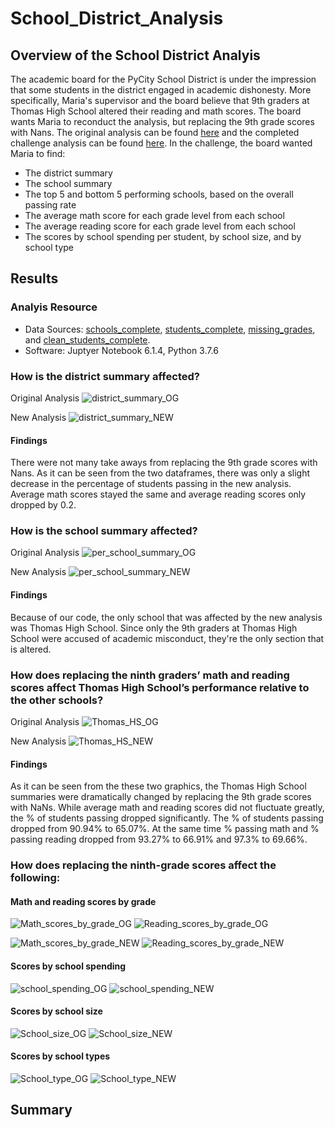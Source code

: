 # School_District_Analysis

## Overview of the School District Analyis
The academic board for the PyCity School District is under the impression that some students in the district engaged in academic dishonesty. More specifically, Maria's supervisor and the board believe that 9th graders at Thomas High School altered their reading and math scores. The board wants Maria to reconduct the analysis, but replacing the 9th grade scores with Nans. The original analysis can be found [here](https://github.com/jackogross123/School_District_Analysis/blob/main/PyCitySchools.ipynb) and the completed challenge analysis can be found [here](https://github.com/jackogross123/School_District_Analysis/blob/main/PyCitySchools_Challenge.ipynb). In the challenge, the board wanted Maria to find:
- The district summary
- The school summary
- The top 5 and bottom 5 performing schools, based on the overall passing rate
- The average math score for each grade level from each school
- The average reading score for each grade level from each school
- The scores by school spending per student, by school size, and by school type

## Results
### Analyis Resource 
- Data Sources: [schools_complete](https://github.com/jackogross123/School_District_Analysis/blob/main/Resources/schools_complete.csv), [students_complete](https://github.com/jackogross123/School_District_Analysis/blob/main/Resources/students_complete.csv), [missing_grades](https://github.com/jackogross123/School_District_Analysis/blob/main/Resources/missing_grades.csv), and [clean_students_complete](https://github.com/jackogross123/School_District_Analysis/blob/main/Resources/clean_students_complete.csv).
- Software: Juptyer Notebook 6.1.4, Python 3.7.6

### How is the district summary affected?

Original Analysis
![district_summary_OG](https://github.com/jackogross123/School_District_Analysis/blob/main/Resources/district_summary_OG.png)

New Analysis
![district_summary_NEW](https://github.com/jackogross123/School_District_Analysis/blob/main/Resources/district_summary_NEW.png)

#### Findings
There were not many take aways from replacing the 9th grade scores with Nans. As it can be seen from the two dataframes, there was only a slight decrease in the percentage of students passing in the new analysis. Average math scores stayed the same and average reading scores only dropped by 0.2.

### How is the school summary affected?

Original Analysis
![per_school_summary_OG](https://github.com/jackogross123/School_District_Analysis/blob/main/Resources/per_school_summary_OG.png)

New Analysis
![per_school_summary_NEW](https://github.com/jackogross123/School_District_Analysis/blob/main/Resources/per_school_summary_NEW.png)

#### Findings
Because of our code, the only school that was affected by the new analysis was Thomas High School. Since only the 9th graders at Thomas High School were accused of academic misconduct, they're the only section that is altered.  

### How does replacing the ninth graders’ math and reading scores affect Thomas High School’s performance relative to the other schools?

Original Analysis
![Thomas_HS_OG](https://github.com/jackogross123/School_District_Analysis/blob/main/Resources/Thomas_HS_OG.png)

New Analysis
![Thomas_HS_NEW](https://github.com/jackogross123/School_District_Analysis/blob/main/Resources/Thomas_HS_NEW.png)

#### Findings
As it can be seen from the these two graphics, the Thomas High School summaries were dramatically changed by replacing the 9th grade scores with NaNs. While average math and reading scores did not fluctuate greatly, the % of students passing dropped significantly. The % of students passing dropped from 90.94% to 65.07%. At the same time % passing math and % passing reading dropped from 93.27% to 66.91% and 97.3% to 69.66%.

### How does replacing the ninth-grade scores affect the following:

#### Math and reading scores by grade

![Math_scores_by_grade_OG](https://github.com/jackogross123/School_District_Analysis/blob/main/Resources/math_scores_by_grade_OG.png)
![Reading_scores_by_grade_OG](https://github.com/jackogross123/School_District_Analysis/blob/main/Resources/reading_scores_by_grade_OG.png)

![Math_scores_by_grade_NEW](https://github.com/jackogross123/School_District_Analysis/blob/main/Resources/Math_scores_by_grade_NEW.png)
![Reading_scores_by_grade_NEW](https://github.com/jackogross123/School_District_Analysis/blob/main/Resources/Reading_scores_by_grade_NEW.png)

#### Scores by school spending

![school_spending_OG](https://github.com/jackogross123/School_District_Analysis/blob/main/Resources/school_spending_OG.png)
![school_spending_NEW](https://github.com/jackogross123/School_District_Analysis/blob/main/Resources/School_spending_NEW.png)

#### Scores by school size

![School_size_OG](https://github.com/jackogross123/School_District_Analysis/blob/main/Resources/School_size_OG.png)
![School_size_NEW](https://github.com/jackogross123/School_District_Analysis/blob/main/Resources/School_size_NWQ.png)

#### Scores by school types

![School_type_OG](https://github.com/jackogross123/School_District_Analysis/blob/main/Resources/School_type_OG.png)
![School_type_NEW](https://github.com/jackogross123/School_District_Analysis/blob/main/Resources/School_type_NEW.png)

## Summary
